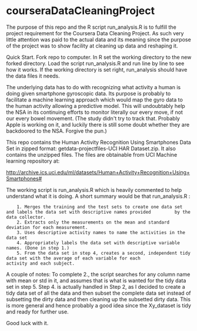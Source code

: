 # courseraDataCleaningProject

The purpose of this repo and the R script run_analysis.R is to fulfill the project requirement for the Coursera Data Cleaning Project. As such very little attention was paid to the actual data and its meaning since the purpose of the project was to show facility at cleaning up data and reshaping it. 

Quick Start. Fork repo to computer. In R set the working directory to the new forked directory. Load the script run_analysis.R and run line by line to see how it works. If the working directory is set right, run_analysis should have the data files it needs. 

The underlying data has to do with recognizing what activity a human is doing given smartphone gyroscopic data. Its purpose
is probably to facilitate a machine learning approach which would map the gyro data to the human activity allowing a predictive model. This will undoubtably help the NSA in its continuing efforts to monitor literally our every move, if not our every bowel movement. (The study didn't try to track that. Probably Apple is working on it, and luckily there is still some doubt whether they are backdoored to the NSA. Forgive the pun.)

This repo contains the Human Activity Recognition Using Smartphones Data Set in zipped format: getdata-projectfiles-UCI HAR Dataset.zip. It also contains the unzipped files. The files are obtainable from UCI Machine learning repository at: 

http://archive.ics.uci.edu/ml/datasets/Human+Activity+Recognition+Using+Smartphones#

The working script is run_analysis.R which is heavily commented to help understand what it is doing. A short summary would be that 
run_analysis.R :

        1. Merges the training and the test sets to create one data set and labels the data set with descriptive names provided         by the data collector.
        2. Extracts only the measurements on the mean and standard deviation for each measurement. 
        3. Uses descriptive activity names to name the activities in the data set
        4. Appropriately labels the data set with descriptive variable names. (Done in step 1.)
        5. From the data set in step 4, creates a second, independent tidy data set with the average of each variable for each             activity and each subject.

A couple of notes: To complete 2., the script searches for any column name with mean or std in it, and assumes that is what is wanted for the tidy data set in step 5. Step 4. is actually handled in Step 2, as I decided to create a tidy data set of all the data and then subset the complete data set instead of subsetting the dirty data and then cleaning up the subsetted dirty data. This is more general and hence probably a good idea since the Xy_dataset is tidy and ready for further use.

Good luck with it. 
